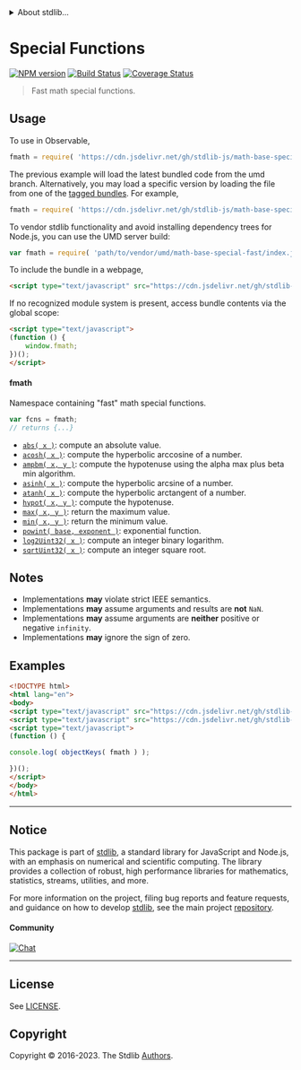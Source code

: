<!--

@license Apache-2.0

Copyright (c) 2018 The Stdlib Authors.

Licensed under the Apache License, Version 2.0 (the "License");
you may not use this file except in compliance with the License.
You may obtain a copy of the License at

   http://www.apache.org/licenses/LICENSE-2.0

Unless required by applicable law or agreed to in writing, software
distributed under the License is distributed on an "AS IS" BASIS,
WITHOUT WARRANTIES OR CONDITIONS OF ANY KIND, either express or implied.
See the License for the specific language governing permissions and
limitations under the License.

-->


<details>
  <summary>
    About stdlib...
  </summary>
  <p>We believe in a future in which the web is a preferred environment for numerical computation. To help realize this future, we've built stdlib. stdlib is a standard library, with an emphasis on numerical and scientific computation, written in JavaScript (and C) for execution in browsers and in Node.js.</p>
  <p>The library is fully decomposable, being architected in such a way that you can swap out and mix and match APIs and functionality to cater to your exact preferences and use cases.</p>
  <p>When you use stdlib, you can be absolutely certain that you are using the most thorough, rigorous, well-written, studied, documented, tested, measured, and high-quality code out there.</p>
  <p>To join us in bringing numerical computing to the web, get started by checking us out on <a href="https://github.com/stdlib-js/stdlib">GitHub</a>, and please consider <a href="https://opencollective.com/stdlib">financially supporting stdlib</a>. We greatly appreciate your continued support!</p>
</details>

# Special Functions

[![NPM version][npm-image]][npm-url] [![Build Status][test-image]][test-url] [![Coverage Status][coverage-image]][coverage-url] <!-- [![dependencies][dependencies-image]][dependencies-url] -->

> Fast math special functions.



<section class="usage">

## Usage

To use in Observable,

```javascript
fmath = require( 'https://cdn.jsdelivr.net/gh/stdlib-js/math-base-special-fast@umd/browser.js' )
```
The previous example will load the latest bundled code from the umd branch. Alternatively, you may load a specific version by loading the file from one of the [tagged bundles](https://github.com/stdlib-js/math-base-special-fast/tags). For example,

```javascript
fmath = require( 'https://cdn.jsdelivr.net/gh/stdlib-js/math-base-special-fast@v0.1.0-umd/browser.js' )
```

To vendor stdlib functionality and avoid installing dependency trees for Node.js, you can use the UMD server build:

```javascript
var fmath = require( 'path/to/vendor/umd/math-base-special-fast/index.js' )
```

To include the bundle in a webpage,

```html
<script type="text/javascript" src="https://cdn.jsdelivr.net/gh/stdlib-js/math-base-special-fast@umd/browser.js"></script>
```

If no recognized module system is present, access bundle contents via the global scope:

```html
<script type="text/javascript">
(function () {
    window.fmath;
})();
</script>
```

#### fmath

Namespace containing "fast" math special functions. 

```javascript
var fcns = fmath;
// returns {...}
```

<!-- <toc pattern="*"> -->

<div class="namespace-toc">

-   <span class="signature">[`abs( x )`][@stdlib/math/base/special/fast/abs]</span><span class="delimiter">: </span><span class="description">compute an absolute value.</span>
-   <span class="signature">[`acosh( x )`][@stdlib/math/base/special/fast/acosh]</span><span class="delimiter">: </span><span class="description">compute the hyperbolic arccosine of a number.</span>
-   <span class="signature">[`ampbm( x, y )`][@stdlib/math/base/special/fast/alpha-max-plus-beta-min]</span><span class="delimiter">: </span><span class="description">compute the hypotenuse using the alpha max plus beta min algorithm.</span>
-   <span class="signature">[`asinh( x )`][@stdlib/math/base/special/fast/asinh]</span><span class="delimiter">: </span><span class="description">compute the hyperbolic arcsine of a number.</span>
-   <span class="signature">[`atanh( x )`][@stdlib/math/base/special/fast/atanh]</span><span class="delimiter">: </span><span class="description">compute the hyperbolic arctangent of a number.</span>
-   <span class="signature">[`hypot( x, y )`][@stdlib/math/base/special/fast/hypot]</span><span class="delimiter">: </span><span class="description">compute the hypotenuse.</span>
-   <span class="signature">[`max( x, y )`][@stdlib/math/base/special/fast/max]</span><span class="delimiter">: </span><span class="description">return the maximum value.</span>
-   <span class="signature">[`min( x, y )`][@stdlib/math/base/special/fast/min]</span><span class="delimiter">: </span><span class="description">return the minimum value.</span>
-   <span class="signature">[`powint( base, exponent )`][@stdlib/math/base/special/fast/pow-int]</span><span class="delimiter">: </span><span class="description">exponential function.</span>
-   <span class="signature">[`log2Uint32( x )`][@stdlib/math/base/special/fast/uint32-log2]</span><span class="delimiter">: </span><span class="description">compute an integer binary logarithm.</span>
-   <span class="signature">[`sqrtUint32( x )`][@stdlib/math/base/special/fast/uint32-sqrt]</span><span class="delimiter">: </span><span class="description">compute an integer square root.</span>

</div>

<!-- </toc> -->

</section>

<!-- /.usage -->

<!-- Package notes. Make sure to keep an empty line after the `section` element and another before the `/section` close. -->

<section class="notes">

## Notes

-   Implementations **may** violate strict IEEE semantics.
-   Implementations **may** assume arguments and results are **not** `NaN`.
-   Implementations **may** assume arguments are **neither** positive or negative `infinity`.
-   Implementations **may** ignore the sign of zero. 

</section>

<!-- /.notes -->

<section class="examples">

## Examples

<!-- TODO: better examples -->

<!-- eslint no-undef: "error" -->

```html
<!DOCTYPE html>
<html lang="en">
<body>
<script type="text/javascript" src="https://cdn.jsdelivr.net/gh/stdlib-js/utils-keys@umd/browser.js"></script>
<script type="text/javascript" src="https://cdn.jsdelivr.net/gh/stdlib-js/math-base-special-fast@umd/browser.js"></script>
<script type="text/javascript">
(function () {

console.log( objectKeys( fmath ) );

})();
</script>
</body>
</html>
```

</section>

<!-- /.examples -->

<!-- Section for related `stdlib` packages. Do not manually edit this section, as it is automatically populated. -->

<section class="related">

</section>

<!-- /.related -->

<!-- Section for all links. Make sure to keep an empty line after the `section` element and another before the `/section` close. -->


<section class="main-repo" >

* * *

## Notice

This package is part of [stdlib][stdlib], a standard library for JavaScript and Node.js, with an emphasis on numerical and scientific computing. The library provides a collection of robust, high performance libraries for mathematics, statistics, streams, utilities, and more.

For more information on the project, filing bug reports and feature requests, and guidance on how to develop [stdlib][stdlib], see the main project [repository][stdlib].

#### Community

[![Chat][chat-image]][chat-url]

---

## License

See [LICENSE][stdlib-license].


## Copyright

Copyright &copy; 2016-2023. The Stdlib [Authors][stdlib-authors].

</section>

<!-- /.stdlib -->

<!-- Section for all links. Make sure to keep an empty line after the `section` element and another before the `/section` close. -->

<section class="links">

[npm-image]: http://img.shields.io/npm/v/@stdlib/math-base-special-fast.svg
[npm-url]: https://npmjs.org/package/@stdlib/math-base-special-fast

[test-image]: https://github.com/stdlib-js/math-base-special-fast/actions/workflows/test.yml/badge.svg?branch=v0.1.0
[test-url]: https://github.com/stdlib-js/math-base-special-fast/actions/workflows/test.yml?query=branch:v0.1.0

[coverage-image]: https://img.shields.io/codecov/c/github/stdlib-js/math-base-special-fast/main.svg
[coverage-url]: https://codecov.io/github/stdlib-js/math-base-special-fast?branch=main

<!--

[dependencies-image]: https://img.shields.io/david/stdlib-js/math-base-special-fast.svg
[dependencies-url]: https://david-dm.org/stdlib-js/math-base-special-fast/main

-->

[chat-image]: https://img.shields.io/gitter/room/stdlib-js/stdlib.svg
[chat-url]: https://app.gitter.im/#/room/#stdlib-js_stdlib:gitter.im

[stdlib]: https://github.com/stdlib-js/stdlib

[stdlib-authors]: https://github.com/stdlib-js/stdlib/graphs/contributors

[umd]: https://github.com/umdjs/umd
[es-module]: https://developer.mozilla.org/en-US/docs/Web/JavaScript/Guide/Modules

[deno-url]: https://github.com/stdlib-js/math-base-special-fast/tree/deno
[umd-url]: https://github.com/stdlib-js/math-base-special-fast/tree/umd
[esm-url]: https://github.com/stdlib-js/math-base-special-fast/tree/esm
[branches-url]: https://github.com/stdlib-js/math-base-special-fast/blob/main/branches.md

[stdlib-license]: https://raw.githubusercontent.com/stdlib-js/math-base-special-fast/main/LICENSE

<!-- <toc-links> -->

[@stdlib/math/base/special/fast/abs]: https://github.com/stdlib-js/math-base-special-fast-abs/tree/umd

[@stdlib/math/base/special/fast/acosh]: https://github.com/stdlib-js/math-base-special-fast-acosh/tree/umd

[@stdlib/math/base/special/fast/alpha-max-plus-beta-min]: https://github.com/stdlib-js/math-base-special-fast-alpha-max-plus-beta-min/tree/umd

[@stdlib/math/base/special/fast/asinh]: https://github.com/stdlib-js/math-base-special-fast-asinh/tree/umd

[@stdlib/math/base/special/fast/atanh]: https://github.com/stdlib-js/math-base-special-fast-atanh/tree/umd

[@stdlib/math/base/special/fast/hypot]: https://github.com/stdlib-js/math-base-special-fast-hypot/tree/umd

[@stdlib/math/base/special/fast/max]: https://github.com/stdlib-js/math-base-special-fast-max/tree/umd

[@stdlib/math/base/special/fast/min]: https://github.com/stdlib-js/math-base-special-fast-min/tree/umd

[@stdlib/math/base/special/fast/pow-int]: https://github.com/stdlib-js/math-base-special-fast-pow-int/tree/umd

[@stdlib/math/base/special/fast/uint32-log2]: https://github.com/stdlib-js/math-base-special-fast-uint32-log2/tree/umd

[@stdlib/math/base/special/fast/uint32-sqrt]: https://github.com/stdlib-js/math-base-special-fast-uint32-sqrt/tree/umd

<!-- </toc-links> -->

</section>

<!-- /.links -->
